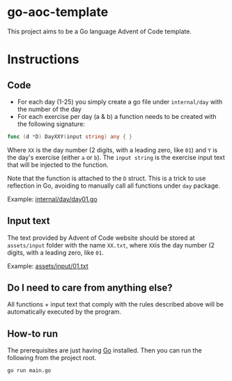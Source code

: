 # go-aoc-template

This project aims to be a Go language Advent of Code template.

# Instructions

## Code

- For each day (1-25) you simply create a go file under `internal/day` with the number of the day
- For each exercise per day (a & b) a function needs to be created with the following signature: 

```go
func (d *D) DayXXY(input string) any { }
```

Where `XX` is the day number (2 digits, with a leading zero, like `01`) and `Y` is the day's exercise (either `a` or `b`). The `input string` is the exercise input text that will be injected to the function.

Note that the function is attached to the `D` struct. This is a trick to use reflection in Go, avoiding to manually call all functions under `day` package.

Example: [internal/day/day01.go](internal/day/day01.go)

## Input text

The text provided by Advent of Code website should be stored at `assets/input` folder with the name `XX.txt`, where `XX`is the day number (2 digits, with a leading zero, like `01`.

Example: [assets/input/01.txt](assets/input/01.txt)

## Do I need to care from anything else?

All functions + input text that comply with the rules described above will be automatically executed by the program.

## How-to run

The prerequisites are just having [Go](https://go.dev/doc/install) installed. Then you can run the following from the project root.

```sh
go run main.go
```
